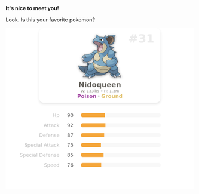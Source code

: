 <h4 style="margin-top: 0; margin-bottom: 0;">It's nice to meet you!</h4>
  <p>Look. Is this your favorite pokemon?</p>
  <a href="https://poke-client.vercel.app/pokemon/nidoqueen" target="_blank">
    <img src="pokemon.png" alt="pokemon">
  </a>